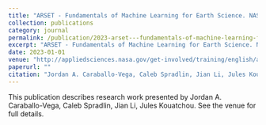 ```yaml
---
title: "ARSET - Fundamentals of Machine Learning for Earth Science. NASA Applied Remote Sensing Training Program (ARSET)"
collection: publications
category: journal
permalink: /publication/2023-arset---fundamentals-of-machine-learning-for-earth-science-nasa-applied-remote-sensing-training-program-arset
excerpt: "ARSET - Fundamentals of Machine Learning for Earth Science. NASA Applied Remote Sensing Training Program (ARSET) by Jordan A. Caraballo-Vega, Caleb Spradlin, Jian Li, Jules Kouatchou et al."
date: 2023-01-01
venue: "http://appliedsciences.nasa.gov/get-involved/training/english/arset-fundamentals-machine-learning-earth-science"
paperurl: ""
citation: "Jordan A. Caraballo-Vega, Caleb Spradlin, Jian Li, Jules Kouatchou (2023). "ARSET - Fundamentals of Machine Learning for Earth Science. NASA Applied Remote Sensing Training Program (ARSET)." <i>http://appliedsciences.nasa.gov/get-involved/training/english/arset-fundamentals-machine-learning-earth-science</i>."
---
```


This publication describes research work presented by Jordan A. Caraballo-Vega, Caleb Spradlin, Jian Li, Jules Kouatchou. See the venue for full details.
